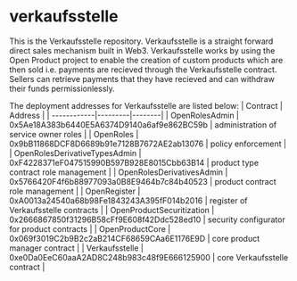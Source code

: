 # verkaufsstelle
This is the Verkaufsstelle repository. Verkaufsstelle is a straight forward direct sales mechanism built in Web3. 
Verkaufsstelle works by using the Open Product project to enable the creation of custom products which are then sold i.e. 
payments are recieved through the Verkaufsstelle contract. Sellers can retrieve payments that they have recieved and can 
withdraw their funds permissionlessly. 

The deployment addresses for Verkaufsstelle are listed below: 
| Contract	| Address |        | 
------------|---------|--------| 
| OpenRolesAdmin | 0x5Ae18A383b6440E5A6374D9140a6af9e862BC59b | administration of service owner roles | 
| OpenRoles | 0x9bB11868DCF8D6689b91e7128B7672AE2ab13076 | policy enforcement  | 
| OpenRolesDerivativeTypesAdmin | 0xF4228371eF047515990B597B928E8015Cbb63B14 | product type contract role management | 
| OpenRolesDerivativesAdmin	| 0x5766420F4f6b88977093a0B8E9464b7c84b40523 | product contract role management  | 
| OpenRegister	| 0xA0013a24540a68b98Fe1843243A395fF014b2016 | register of Verkaufsstelle contracts | 
| OpenProductSecuritization	| 0x2666867850f31296B58cFf9E608f42Ddc528ed10 | security configurator for product contracts | 
| OpenProductCore | 0x069f3019C2b9B2c2aB214CF68659CAa6E1176E9D | core product manager contract  | 
| Verkaufsstelle | 	0xe0Da0EeC60aaA2AD8C248b983c48f9E666125900 | core Verkaufsstelle contract | 